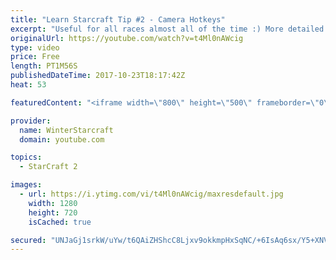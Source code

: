 ```yaml
---
title: "Learn Starcraft Tip #2 - Camera Hotkeys"
excerpt: "Useful for all races almost all of the time :) More detailed guides/tutorials under the learn to play starcraft playlist."
originalUrl: https://youtube.com/watch?v=t4Ml0nAWcig
type: video
price: Free
length: PT1M56S
publishedDateTime: 2017-10-23T18:17:42Z
heat: 53

featuredContent: "<iframe width=\"800\" height=\"500\" frameborder=\"0\" src=\"https://www.youtube.com/embed/t4Ml0nAWcig\" allow=\"accelerometer; autoplay; encrypted-media; gyroscope; picture-in-picture\" allowfullscreen></iframe>"

provider:
  name: WinterStarcraft
  domain: youtube.com

topics:
  - StarCraft 2

images:
  - url: https://i.ytimg.com/vi/t4Ml0nAWcig/maxresdefault.jpg
    width: 1280
    height: 720
    isCached: true

secured: "UNJaGj1srkW/uYw/t6QAiZHShcC8Ljxv9okkmpHxSqNC/+6IsAq6sx/Y5+XNVNGG8H6+Ic5pKWoQOiXpONgb/deqDiBtL08ivsmpkO96YxryCo/JRo5VMbKIybWrPvrfAlslLxDOI5ClH07i8ksG6Hp3JaNorNqux0AT1kcc9OMOkltdtc1GVGKISYKMUriciEQ6OPQrxeOCQ+70peNW3k6j10MfhOySmdax5SJI5InEJz5kNsVQqa4042yudi0dQ12drhhKGhWdwE4lwhjxMtRYN+EDBaIlwmvcwPfsAjI5zRJf77isdfUdGOnXRFmeyDMyRqGVmU38TsCZeIXH/4G8T3jP0p4xCW0SUnS0XASitt8/FzkRCh/iunqnVEL5lW737SnkxghTK0zeX1d7PVclp7KCqOtyfRLsC4qNKeE=;HAvk3g+1J7YPQCFZhQ9jgw=="
---
```


